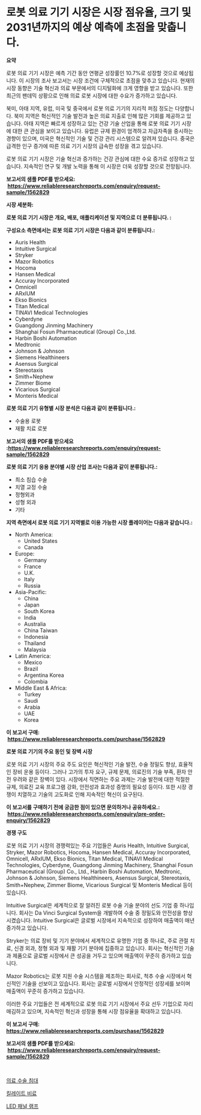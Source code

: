 <p><h1>로봇 의료 기기 시장은 시장 점유율, 크기 및 2031년까지의 예상 예측에 초점을 맞춥니다.</h1></p><p><strong>요약</strong></p>
<p><p>로봇 의료 기기 시장은 예측 기간 동안 연평균 성장률인 10.7%로 성장할 것으로 예상됩니다. 이 시장의 조사 보고서는 시장 조건에 구체적으로 초점을 맞추고 있습니다. 현재의 시장 동향은 기술 혁신과 의료 부문에서의 디지털화에 크게 영향을 받고 있습니다. 또한 최근의 팬데믹 상황으로 인해 의료 로봇 시장에 대한 수요가 증가하고 있습니다.</p><p>북미, 아태 지역, 유럽, 미국 및 중국에서 로봇 의료 기기의 지리적 퍼짐 정도는 다양합니다. 북미 지역은 혁신적인 기술 발전과 높은 의료 지출로 인해 많은 기회를 제공하고 있습니다. 아태 지역은 빠르게 성장하고 있는 건강 기술 산업을 통해 로봇 의료 기기 시장에 대한 큰 관심을 보이고 있습니다. 유럽은 규제 환경이 엄격하고 자급자족을 중시하는 경향이 있으며, 미국은 혁신적인 기술 및 건강 관리 시스템으로 알려져 있습니다. 중국은 급격한 인구 증가에 따른 의료 기기 시장의 급속한 성장을 겪고 있습니다.</p><p>로봇 의료 기기 시장은 기술 혁신과 증가하는 건강 관심에 대한 수요 증가로 성장하고 있습니다. 지속적인 연구 및 개발 노력을 통해 이 시장은 더욱 성장할 것으로 전망됩니다.</p></p>
<p><strong>보고서의 샘플 PDF를 받으세요: &nbsp;<a href="https://www.reliableresearchreports.com/enquiry/request-sample/1562829">https://www.reliableresearchreports.com/enquiry/request-sample/1562829</a></strong></p>
<p><strong>시장 세분화:</strong></p>
<p><strong> 로봇 의료 기기 시장은 개요, 배포, 애플리케이션 및 지역으로 더 분류됩니다. :</strong></p>
<p><strong>구성요소 측면에서는 로봇 의료 기기 시장은 다음과 같이 분류됩니다.:</strong></p>
<p><ul><li>Auris Health</li><li>Intuitive Surgical</li><li>Stryker</li><li>Mazor Robotics</li><li>Hocoma</li><li>Hansen Medical</li><li>Accuray Incorporated</li><li>Omnicell</li><li>ARxIUM</li><li>Ekso Bionics</li><li>Titan Medical</li><li>TINAVI Medical Technologies</li><li>Cyberdyne</li><li>Guangdong Jinming Machinery</li><li>Shanghai Fosun Pharmaceutical (Group) Co.,Ltd.</li><li>Harbin Boshi Automation</li><li>Medtronic</li><li>Johnson & Johnson</li><li>Siemens Healthineers</li><li>Asensus Surgical</li><li>Stereotaxis</li><li>Smith+Nephew</li><li>Zimmer Biome</li><li>Vicarious Surgical</li><li>Monteris Medical</li></ul></p>
<p><strong> 로봇 의료 기기 유형별 시장 분석은 다음과 같이 분류됩니다.:</strong></p>
<p><ul><li>수술용 로봇</li><li>재활 치료 로봇</li></ul></p>
<p><strong>보고서의 샘플 PDF를 받으세요 :<a href="https://www.reliableresearchreports.com/enquiry/request-sample/1562829">https://www.reliableresearchreports.com/enquiry/request-sample/1562829</a></strong></p>
<p><strong> 로봇 의료 기기 응용 분야별 시장 산업 조사는 다음과 같이 분류됩니다.:</strong></p>
<p><ul><li>최소 침습 수술</li><li>치열 교정 수술</li><li>정형외과</li><li>성형 외과</li><li>기타</li></ul></p>
<p><strong>지역 측면에서 로봇 의료 기기 지역별로 이용 가능한 시장 플레이어는 다음과 같습니다.:</strong></p>
<p><ul>
    <li>
        North America:
        <ul>
            <li>United States</li>
            <li>Canada</li>
        </ul>
    </li>
    <li>
        Europe:
        <ul>
            <li>Germany</li>
            <li>France</li>
            <li>U.K.</li>
            <li>Italy</li>
            <li>Russia</li>
        </ul>
    </li>
    <li>
        Asia-Pacific:
        <ul>
            <li>China</li>
            <li>Japan</li>
            <li>South Korea</li>
            <li>India</li>
            <li>Australia</li>
            <li>China Taiwan</li>
            <li>Indonesia</li>
            <li>Thailand</li>
            <li>Malaysia</li>
        </ul>
    </li>
    <li>
        Latin America:
        <ul>
            <li>Mexico</li>
            <li>Brazil</li>
            <li>Argentina Korea</li>
            <li>Colombia</li>
        </ul>
    </li>
    <li>
        Middle East & Africa:
        <ul>
            <li>Turkey</li>
            <li>Saudi</li>
            <li>Arabia</li>
            <li>UAE</li>
            <li>Korea</li>
        </ul>
    </li>
    </ul></p>
<p><strong>이 보고서 구매: &nbsp;<a href="https://www.reliableresearchreports.com/purchase/1562829">https://www.reliableresearchreports.com/purchase/1562829</a></strong></p>
<p><strong>로봇 의료 기기의 주요 동인 및 장벽 시장</strong></p>
<p><p>로봇 의료 기기 시장의 주요 주도 요인은 혁신적인 기술 발전, 수술 정밀도 향상, 효율적인 장비 운용 등이다. 그러나 고가의 투자 요구, 규제 문제, 의료진의 기술 부족, 환자 안전 우려와 같은 장벽이 있다. 시장에서 직면하는 주요 과제는 기술 발전에 대한 적절한 규제, 의료진 교육 프로그램 강화, 안전성과 효과성 증명의 필요성 등이다. 또한 시장 경쟁이 치열하고 기술의 고도화로 인해 지속적인 혁신이 요구된다.</p></p>
<p><strong>이 보고서를 구매하기 전에 궁금한 점이 있으면 문의하거나 공유하세요.: &nbsp;<a href="https://www.reliableresearchreports.com/enquiry/pre-order-enquiry/1562829">https://www.reliableresearchreports.com/enquiry/pre-order-enquiry/1562829</a></strong></p>
<p><strong>경쟁 구도</strong></p>
<p><p>로봇 의료 기기 시장의 경쟁력있는 주요 기업들은 Auris Health, Intuitive Surgical, Stryker, Mazor Robotics, Hocoma, Hansen Medical, Accuray Incorporated, Omnicell, ARxIUM, Ekso Bionics, Titan Medical, TINAVI Medical Technologies, Cyberdyne, Guangdong Jinming Machinery, Shanghai Fosun Pharmaceutical (Group) Co., Ltd., Harbin Boshi Automation, Medtronic, Johnson & Johnson, Siemens Healthineers, Asensus Surgical, Stereotaxis, Smith+Nephew, Zimmer Biome, Vicarious Surgical 및 Monteris Medical 등이 있습니다. </p><p>Intuitive Surgical은 세계적으로 잘 알려진 로봇 수술 기술 분야의 선도 기업 중 하나입니다. 회사는 Da Vinci Surgical System을 개발하여 수술 중 정밀도와 안전성을 향상시켰습니다. Intuitive Surgical은 글로벌 시장에서 지속적으로 성장하여 매출액이 매년 증가하고 있습니다.</p><p>Stryker는 의료 장비 및 기기 분야에서 세계적으로 유명한 기업 중 하나로, 주로 관절 치료, 신경 외과, 정형 외과 및 재활 기기 분야에 집중하고 있습니다. 회사는 혁신적인 기술과 제품으로 글로벌 시장에서 큰 성공을 거두고 있으며 매출액이 꾸준히 증가하고 있습니다.</p><p>Mazor Robotics는 로봇 지원 수술 시스템을 제조하는 회사로, 척추 수술 시장에서 혁신적인 기술을 선보이고 있습니다. 회사는 글로벌 시장에서 안정적인 성장세를 보이며 매출액이 꾸준히 증가하고 있습니다. </p><p>이러한 주요 기업들은 전 세계적으로 로봇 의료 기기 시장에서 주요 선두 기업으로 자리매김하고 있으며, 지속적인 혁신과 성장을 통해 시장 점유율을 확대하고 있습니다.</p></p>
<p><strong>이 보고서 구매: &nbsp; <a href="https://www.reliableresearchreports.com/purchase/1562829">https://www.reliableresearchreports.com/purchase/1562829</a></strong></p>
<p><strong>보고서의 샘플 PDF를 받으세요: &nbsp;<a href="https://www.reliableresearchreports.com/enquiry/request-sample/1562829">https://www.reliableresearchreports.com/enquiry/request-sample/1562829</a></strong><strong></strong></p>
<p>&nbsp;</p>
<p><p><a href="https://github.com/CorEmtymerich56566/Market-Research-Report-List-1/blob/main/83173395010.md">의료 수술 침대</a></p><p><a href="https://medium.com/@isariontaru/%ED%82%AC%EB%A0%88%EC%9D%B4%ED%8A%B8-%EB%B9%84%EB%A3%8C-%EC%8B%9C%EC%9E%A5-2031%EB%85%84%EA%B9%8C%EC%A7%80%EC%9D%98-%ED%8A%B8%EB%A0%8C%EB%93%9C-%EC%98%88%EC%B8%A1-%EB%B0%8F-%EA%B2%BD%EC%9F%81-%EB%B6%84%EC%84%9D-7c83bc6578a3">킬레이트 비료</a></p><p><a href="https://medium.com/@georgebesoiu20221/led-%ED%8C%A8%EB%84%90-%EB%9E%A8%ED%94%84-%EC%8B%9C%EC%9E%A5-%EC%A0%95%EB%B3%B4-%EC%8B%9C%EC%9E%A5-%EB%8F%99%ED%96%A5-%EC%84%B1%EC%9E%A5-2024%EB%85%84%EB%B6%80%ED%84%B0-2031%EB%85%84%EA%B9%8C%EC%A7%80-%EC%98%88%EC%83%81%EB%90%9C-%EA%B2%83-4b0cc329e3a0">LED 패널 램프</a></p></p>